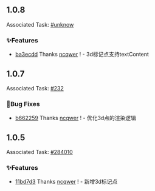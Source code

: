 ## 1.0.8

Associated Task: [#unknow](https://ddmkhcgpt.netease-official.lcap.163yun.com/dashboard/addWorkOrder?workOrderId=unknow)

### ✨Features

- [ba3ecdd](https://github.com/vusion/cloud-ui-materials/commit/ba3ecddfaf4e1791581e37068e7dfc111e178e03) Thanks [ncqwer](https://github.com/ncqwer) ! - 3d标记点支持textContent

## 1.0.7

Associated Task: [#232](https://ddmkhcgpt.netease-official.lcap.163yun.com/dashboard/addWorkOrder?workOrderId=232)

### 🐛Bug Fixes

- [b662259](https://github.com/vusion/cloud-ui-materials/commit/b6622592ff042ed65ccee127c8b914d3c73cefeb) Thanks [ncqwer](https://github.com/ncqwer) ! - 优化3d点的渲染逻辑

## 1.0.5

Associated Task: [#284010](https://projectmanage.netease-official.lcap.163yun.com/dashboard/TaskDetail?id=2840101268660480)

### ✨Features

- [11bd7d3](https://github.com/vusion/cloud-ui-materials/commit/11bd7d3780086004204f283159fcf98628909549) Thanks [ncqwer](https://github.com/ncqwer) ! - 新增3d标记点

